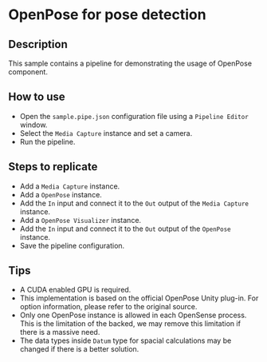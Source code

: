 # OpenPose for pose detection

## Description

This sample contains a pipeline for demonstrating the usage of OpenPose component.

## How to use

+ Open the `sample.pipe.json` configuration file using a `Pipeline Editor` window.
+ Select the `Media Capture` instance and set a camera.
+ Run the pipeline.

## Steps to replicate

+ Add a `Media Capture` instance.
+ Add a `OpenPose` instance.
+ Add the `In` input and connect it to the `Out` output of the `Media Capture` instance.
+ Add a `OpenPose Visualizer` instance.
+ Add the `In` input and connect it to the `Out` output of the `OpenPose` instance.
+ Save the pipeline configuration.

## Tips

+ A CUDA enabled GPU is required.
+ This implementation is based on the official OpenPose Unity plug-in. For option information, please refer to the original source.
+ Only one OpenPose instance is allowed in each OpenSense process. This is the limitation of the backed, we may remove this limitation if there is a massive need. 
+ The data types inside `Datum` type for spacial calculations may be changed if there is a better solution.